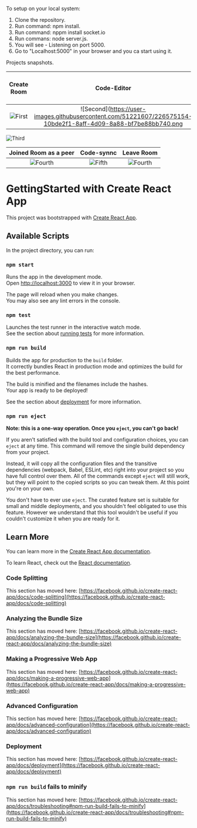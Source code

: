 To setup on your local system:
1. Clone the repository.
2. Run command: npm install.
3. Run command: nppm install socket.io
4. Run commans: node server.js.
5. You will see - Listening on port 5000.
6. Go to "Localhost:5000" in your browser and you ca start using it.

Projects snapshots.

| Create Room | Code-Editor | Use room Id to join |
|:-:|:-:|:-:|
|  ![First](https://user-images.githubusercontent.com/51221607/226575114-290fd8b0-239e-4289-870a-d6789583eabb.png) |  ![Second](https://user-images.githubusercontent.com/51221607/226575154-10bde2f1-8aff-4d09-8a88-bf7be88bb740.png |
![Third](https://user-images.githubusercontent.com/51221607/226575174-741293b6-1bbb-4b1b-8fd7-a7ab79996516.png)

| Joined Room as a peer | Code-synnc | Leave Room |
|:-:|:-:|:-:|
| ![Fourth](https://user-images.githubusercontent.com/51221607/226575198-91c5c12b-203e-46f2-89d8-a5690193b161.png) | ![Fifth](https://user-images.githubusercontent.com/51221607/226575217-0b4c34bb-7642-4526-858a-3105bd4e1994.png) |![Fourth](https://user-images.githubusercontent.com/51221607/226575231-059831dd-c075-46ae-bc6c-54178494fda3.png)


# GettingStarted with Create React App

This project was bootstrapped with [Create React App](https://github.com/facebook/create-react-app).

## Available Scripts

In the project directory, you can run:

### `npm start`

Runs the app in the development mode.\
Open [http://localhost:3000](http://localhost:3000) to view it in your browser.

The page will reload when you make changes.\
You may also see any lint errors in the console.

### `npm test`

Launches the test runner in the interactive watch mode.\
See the section about [running tests](https://facebook.github.io/create-react-app/docs/running-tests) for more information.

### `npm run build`

Builds the app for production to the `build` folder.\
It correctly bundles React in production mode and optimizes the build for the best performance.

The build is minified and the filenames include the hashes.\
Your app is ready to be deployed!

See the section about [deployment](https://facebook.github.io/create-react-app/docs/deployment) for more information.

### `npm run eject`

**Note: this is a one-way operation. Once you `eject`, you can't go back!**

If you aren't satisfied with the build tool and configuration choices, you can `eject` at any time. This command will remove the single build dependency from your project.

Instead, it will copy all the configuration files and the transitive dependencies (webpack, Babel, ESLint, etc) right into your project so you have full control over them. All of the commands except `eject` will still work, but they will point to the copied scripts so you can tweak them. At this point you're on your own.

You don't have to ever use `eject`. The curated feature set is suitable for small and middle deployments, and you shouldn't feel obligated to use this feature. However we understand that this tool wouldn't be useful if you couldn't customize it when you are ready for it.

## Learn More

You can learn more in the [Create React App documentation](https://facebook.github.io/create-react-app/docs/getting-started).

To learn React, check out the [React documentation](https://reactjs.org/).

### Code Splitting

This section has moved here: [https://facebook.github.io/create-react-app/docs/code-splitting](https://facebook.github.io/create-react-app/docs/code-splitting)

### Analyzing the Bundle Size

This section has moved here: [https://facebook.github.io/create-react-app/docs/analyzing-the-bundle-size](https://facebook.github.io/create-react-app/docs/analyzing-the-bundle-size)

### Making a Progressive Web App

This section has moved here: [https://facebook.github.io/create-react-app/docs/making-a-progressive-web-app](https://facebook.github.io/create-react-app/docs/making-a-progressive-web-app)

### Advanced Configuration

This section has moved here: [https://facebook.github.io/create-react-app/docs/advanced-configuration](https://facebook.github.io/create-react-app/docs/advanced-configuration)

### Deployment

This section has moved here: [https://facebook.github.io/create-react-app/docs/deployment](https://facebook.github.io/create-react-app/docs/deployment)

### `npm run build` fails to minify

This section has moved here: [https://facebook.github.io/create-react-app/docs/troubleshooting#npm-run-build-fails-to-minify](https://facebook.github.io/create-react-app/docs/troubleshooting#npm-run-build-fails-to-minify)
